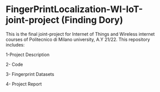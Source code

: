 # FingerPrintLocalization-WI-IoT-joint-project (Finding Dory)

This is the final joint-project for Internet of Things and Wireless internet courses of Politecnico di Milano university, A.Y 21/22.
This repository includes:

1-Project Description

2- Code

3- Fingerprint Datasets

4- Project Report

